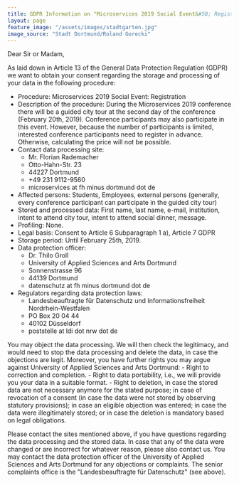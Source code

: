```yaml
---
title: GDPR Information on "Microservices 2019 Social Event&#58; Registration"
layout: page
feature_image: "/assets/images/stadtgarten.jpg"
image_source: "Stadt Dortmund/Roland Gorecki"
---
```


Dear Sir or Madam,

As laid down in Article 13 of the General Data Protection Regulation (GDPR) we want to obtain your consent regarding the storage and processing of your data in the following procedure:

- Procedure: Microservices 2019 Social Event: Registration
- Description of the procedure: During the Microservices 2019 conference there will be a guided city tour at the second day of the conference (February 20th, 2019). Conference participants may also participate in this event. However, because the number of participants is limited, interested conference participants need to register in advance. Otherwise, calculating the price will not be possible.
- Contact data processing site:
    - Mr. Florian Rademacher
    - Otto-Hahn-Str. 23
    - 44227 Dortmund
    - +49 231 9112-9560
    - microservices at fh minus dortmund dot de
- Affected persons: Students, Employees, external persons (generally, every conference participant can participate in the guided city tour)
- Stored and processed data: First name, last name, e-mail, institution, intent to attend city tour, intent to attend social dinner, message.
- Profiling: None.
- Legal basis: Consent to Article 6 Subparagraph 1 a), Article 7 GDPR
- Storage period: Until February 25th, 2019.
- Data protection officer:
    - Dr. Thilo Groll
    - University of Applied Sciences and Arts Dortmund
    - Sonnenstrasse 96
    - 44139 Dortmund
    - datenschutz at fh minus dortmund dot de
- Regulators regarding data protection laws:
    - Landesbeauftragte für Datenschutz und Informationsfreiheit Nordrhein-Westfalen
    - PO Box 20 04 44
    - 40102 Düsseldorf
    - poststelle at ldi dot nrw dot de

You may object the data processing. We will then check the legitimacy, and would need to stop the data processing and delete the data, in case the objections are legit. Moreover, you have further rights you may argue against University of Applied Sciences and Arts Dortmund:
    - Right to correction and completion.
    - Right to data portability, i.e., we will provide you your data in a suitable format.
    - Right to deletion, in case the stored data are not necessary anymore for the stated purpose; in case of revocation of a consent (in case the data were not stored by observing statutory provisions); in case an eligible objection was entered; in case the data were illegitimately stored; or in case the deletion is mandatory based on legal obligations.

Please contact the sites mentioned above, if you have questions regarding the data processing and the stored data. In case that any of the data were changed or are incorrect for whatever reason, please also contact us. You may contact the data protection officer of the University of Applied Sciences and Arts Dortmund for any objections or complaints. The senior complaints office is the "Landesbeauftragte für Datenschutz" (see above).
